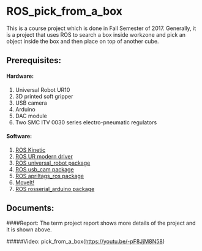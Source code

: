 # ROS_pick_from_a_box
This is a course project which is done in Fall Semester of 2017. Generally, it is a project that uses ROS to search a box inside workzone and pick an object inside the box and then place on top of another cube.


## Prerequisites:
#### Hardware:
1. Universal Robot UR10
2. 3D printed soft gripper
3. USB camera
4. Arduino
5. DAC module
6. Two SMC ITV 0030 series electro-pneumatic regulators
#### Software:
1. [ROS Kinetic](http://wiki.ros.org/kinetic)
2. [ROS UR modern driver](https://github.com/ros-industrial/ur_modern_driver)
3. [ROS universal_robot package](http://wiki.ros.org/universal_robot)
4. [ROS usb_cam package](http://wiki.ros.org/usb_cam)
5. [ROS apriltags_ros package](http://wiki.ros.org/apriltags_ros)
6. [MoveIt!](https://moveit.ros.org/)
7. [ROS rosserial_arduino package](http://wiki.ros.org/rosserial_arduino/Tutorials/Arduino%20IDE%20Setup#Installing_the_Software)

## Documents:
####Report:
The term project report shows more details of the project and it is shown above.

#####Video:
pick_from_a_box(https://youtu.be/-pF8JjM8N58)
